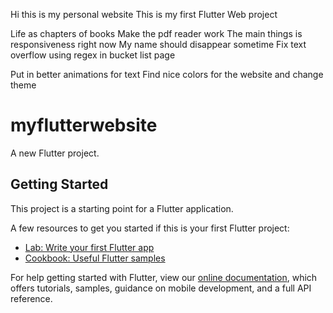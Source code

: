 Hi this is my personal website
This is my first Flutter Web project

Life as chapters of books
Make the pdf reader work
The main things is responsiveness right now
My name should disappear sometime
Fix text overflow using regex in bucket list page


Put in better animations for text
Find nice colors for the website and change theme



# myflutterwebsite

A new Flutter project.

## Getting Started

This project is a starting point for a Flutter application.

A few resources to get you started if this is your first Flutter project:

- [Lab: Write your first Flutter app](https://flutter.dev/docs/get-started/codelab)
- [Cookbook: Useful Flutter samples](https://flutter.dev/docs/cookbook)

For help getting started with Flutter, view our
[online documentation](https://flutter.dev/docs), which offers tutorials,
samples, guidance on mobile development, and a full API reference.

